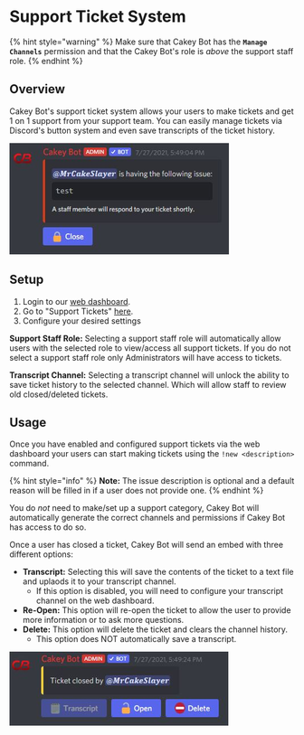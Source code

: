 # Support Ticket System

{% hint style="warning" %}
Make sure that Cakey Bot has the **`Manage Channels`** permission and that the Cakey Bot's role is _above_ the support staff role.
{% endhint %}

## Overview

Cakey Bot's support ticket system allows your users to make tickets and get 1 on 1 support from your support team. You can easily manage tickets via Discord's button system and even save transcripts of the ticket history.

![](../.gitbook/assets/ss1.jpg)

## Setup

1. Login to our [web dashboard](https://cakeybot.app/dashboard/).
2. Go to "Support Tickets" [here](https://cakeybot.app/dashboard/public/tickets).
3. Configure your desired settings

**Support Staff Role:** Selecting a support staff role will automatically allow users with the selected role to view/access all support tickets. If you do not select a support staff role only Administrators will have access to tickets.

**Transcript Channel:** Selecting a transcript channel will unlock the ability to save ticket history to the selected channel. Which will allow staff to review old closed/deleted tickets.

## Usage

Once you have enabled and configured support tickets via the web dashboard your users can start making tickets using the `!new <description>` command. 

{% hint style="info" %}
**Note:** The issue description is optional and a default reason will be filled in if a user does not provide one.
{% endhint %}

You do _not_ need to make/set up a support category, Cakey Bot will automatically generate the correct channels and permissions if Cakey Bot has access to do so.

Once a user has closed a ticket, Cakey Bot will send an embed with three different options:

* **Transcript:** Selecting this will save the contents of the ticket to a text file and uplaods it to your transcript channel.
  * If this option is disabled, you will need to configure your transcript channel on the web dashboard.
* **Re-Open:** This option will re-open the ticket to allow the user to provide more information or to ask more questions.
* **Delete:** This option will delete the ticket and clears the channel history.
  * This option does NOT automatically save a transcript.

![](../.gitbook/assets/ss2.jpg)

